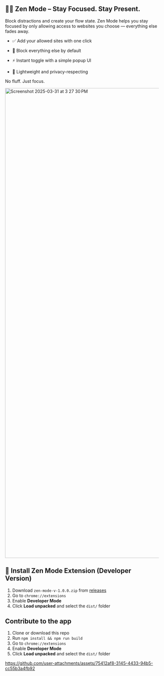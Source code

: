 ## 🧘‍♂️ Zen Mode – Stay Focused. Stay Present.
Block distractions and create your flow state.
Zen Mode helps you stay focused by only allowing access to websites you choose — everything else fades away.
* ✅ Add your allowed sites with one click

* 🚫 Block everything else by default

* ⚡ Instant toggle with a simple popup UI

* 🧩 Lightweight and privacy-respecting

No fluff. Just focus.

<img width="1535" alt="Screenshot 2025-03-31 at 3 27 30 PM" src="https://github.com/user-attachments/assets/6967f712-faea-46bc-9944-cf4957c5b279" />


## 🧩 Install Zen Mode Extension (Developer Version)

1. Download `zen-mode-v-1.0.0.zip` from [releases](https://github.com/ylu021/zenmode/releases)
2. Go to `chrome://extensions`
3. Enable **Developer Mode**
4. Click **Load unpacked** and select the `dist/` folder

## Contribute to the app

1. Clone or download this repo
2. Run `npm install && npm run build`
3. Go to `chrome://extensions`
4. Enable **Developer Mode**
5. Click **Load unpacked** and select the `dist/` folder

https://github.com/user-attachments/assets/75412af8-3145-4433-94b5-cc55b3a4fb92

